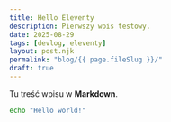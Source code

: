 ```yaml
---
title: Hello Eleventy
description: Pierwszy wpis testowy.
date: 2025-08-29
tags: [devlog, eleventy]
layout: post.njk
permalink: "blog/{{ page.fileSlug }}/"
draft: true
---
```


Tu treść wpisu w **Markdown**.

```bash
echo "Hello world!"
```